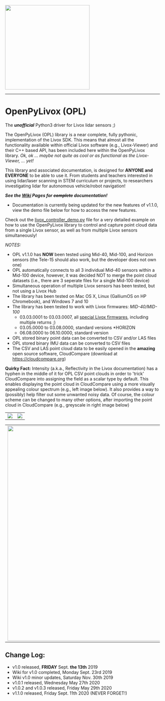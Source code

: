 <img width="275px" src="./images/OPL_logo2_sm.png">

<hr>

# OpenPyLivox (OPL)
The ***unofficial*** Python3 driver for Livox lidar sensors ;)

The OpenPyLivox (OPL) library is a near complete, fully pythonic, implementation of the Livox SDK. This means that almost all the functionality available within official Livox software (e.g., Livox-Viewer) and their C++ based API, has been included here within the OpenPyLivox library. *Ok, ok ... maybe not quite as cool or as functional as the Livox-Viewer, ... yet!*

This library and associated documentation, is designed for **ANYONE and EVERYONE** to be able to use it. From students and teachers interested in using lidar/laser scanning in STEM curriculum or projects, to researchers investigating lidar for autonomous vehicle/robot navigation!

***See the [Wiki](../../wiki) Pages for ~~complete~~ documentation!***
 - Documentation is currently being updated for the new features of v1.1.0, view the demo file below for how to access the new features.

Check out the [livox_controller_demo.py](./livox_controller_demo.py) file for a very detailed example on how to use the OpenPyLivox library to control and capture point cloud data from a single Livox sensor, as well as from multiple Livox sensors simultaneously!

*NOTES:*
- OPL v1.1.0 has **NOW** been tested using Mid-40, Mid-100, and Horizon sensors (the Tele-15 should also work, but the developer does not own one)
- OPL automatically connects to all 3 individual Mid-40 sensors within a Mid-100 device, however, it was decided NOT to merge the point cloud datasets (i.e., there are 3 seperate files for a single Mid-100 device)
- Simultaneous operation of multiple Livox sensors has been tested, but not using a Livox Hub
- The library has been tested on Mac OS X, Linux (GalliumOS on HP Chromebook), and Windows 7 and 10
- The library has been tested to work with Livox firmwares:
  *MID-40/MID-100*
  - 03.03.0001 to 03.03.0007, all [special Livox firmwares](https://github.com/Livox-SDK/Special-Firmwares-for-Livox-LiDARs), including multiple returns ;)
  - 03.05.0000 to 03.08.0000, standard versions
  *HORIZON
  - 06.08.0000 to 06.10.0000, standard version
- OPL stored binary point data can be converted to CSV and/or LAS files
- OPL stored binary IMU data can be converted to CSV files
- The CSV and LAS point cloud data to be easily opened in the <b>amazing</b> open source software, CloudCompare (download at https://cloudcompare.org)

**Quirky Fact:** Intensity (a.k.a., Reflectivity in the Livox documentation) has a hyphen in the middle of it for OPL CSV point clouds in order to 'trick' CloudCompare into assigning the field as a scalar type by default. This enables displaying the point cloud in CloudCompare using a more visually appealing colour spectrum (e.g., left image below). It also provides a way to (possibly) help filter out some unwanted noisy data. Of course, the colour scheme can be changed to many other options, after importing the point cloud in CloudCompare (e.g., greyscale in right image below)

<table style="border:0px;">
  <tr style="border:0px;">
    <td style="border:0px;"><img src="./images/image1_rs.png"></td>
    <td style="border:0px;"><img src="./images/image2_rs.png"></td>
  </tr>
</table>
<table style="border:0px;">
  <tr style="border:0px;">
   <td style="border:0px;"><img width="700px" src="./images/Horizon_FOV.jpg"></td>
   <td style="border:0px;"><img width="185px" src="./images/IMG_2072.jpeg"></td>
  </tr>
</table>

## Change Log:
- v1.0 released, **FRIDAY** Sept. **the 13th** 2019
- Wiki for v1.0 completed, Monday Sept. 23rd 2019
- Wiki v1.0 minor updates, Saturday Nov. 30th 2019
- v1.0.1 released, Wednesday May 27th 2020
- v1.0.2 and v1.0.3 released, Friday May 29th 2020
- v1.1.0 released, Friday Sept. 11th 2020 (NEVER FORGET!)
